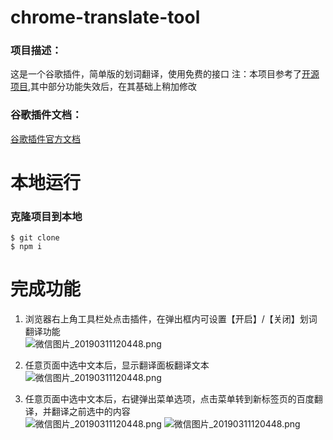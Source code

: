 # chrome-translate-tool
### 项目描述：
这是一个谷歌插件，简单版的划词翻译，使用免费的接口
注：本项目参考了[开源项目](https://segmentfault.com/a/1190000021553960),其中部分功能失效后，在其基础上稍加修改


### 谷歌插件文档：
[谷歌插件官方文档](https://developer.chrome.com/extensions)

# 本地运行
### 克隆项目到本地
```
$ git clone 
$ npm i
```

# 完成功能
1. 浏览器右上角工具栏处点击插件，在弹出框内可设置【开启】/【关闭】划词翻译功能<br>
![微信图片_20190311120448.png](https://gitee.com/starses/bilibili-video/raw/master/chrome-translate-tool/Result-Images/QQ%E5%9B%BE%E7%89%8720220722210938.png)

2. 任意页面中选中文本后，显示翻译面板翻译文本<br>
![微信图片_20190311120448.png](https://gitee.com/starses/bilibili-video/raw/master/chrome-translate-tool/Result-Images/QQ%E6%88%AA%E5%9B%BE20220722210623.jpg)


3. 任意页面中选中文本后，右键弹出菜单选项，点击菜单转到新标签页的百度翻译，并翻译之前选中的内容<br>
![微信图片_20190311120448.png](https://gitee.com/starses/bilibili-video/raw/master/chrome-translate-tool/Result-Images/%E5%B1%8F%E5%B9%95%E6%88%AA%E5%9B%BE%202022-07-22%20210801.png)
![微信图片_20190311120448.png](https://gitee.com/starses/bilibili-video/raw/master/chrome-translate-tool/Result-Images/QQ%E6%88%AA%E5%9B%BE20220722211007.jpg)
